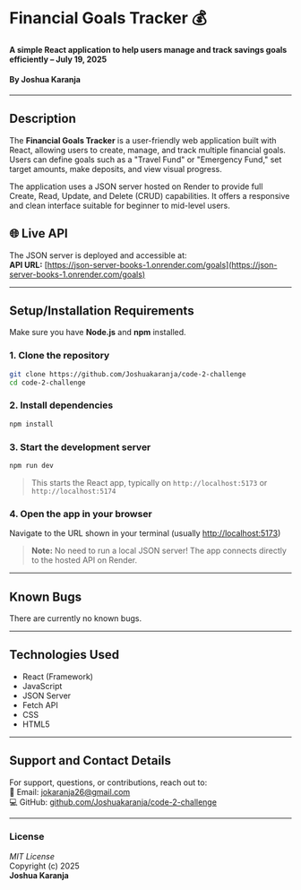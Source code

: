 # Financial Goals Tracker 💰  
#### A simple React application to help users manage and track savings goals efficiently – July 19, 2025  
#### By **Joshua Karanja**

---

## Description  
The **Financial Goals Tracker** is a user-friendly web application built with React, allowing users to create, manage, and track multiple financial goals. Users can define goals such as a "Travel Fund" or "Emergency Fund," set target amounts, make deposits, and view visual progress.  

The application uses a JSON server hosted on Render to provide full Create, Read, Update, and Delete (CRUD) capabilities. It offers a responsive and clean interface suitable for beginner to mid-level users.

## 🌐 Live API
The JSON server is deployed and accessible at:  
**API URL:** [https://json-server-books-1.onrender.com/goals](https://json-server-books-1.onrender.com/goals)

---

## Setup/Installation Requirements  

Make sure you have **Node.js** and **npm** installed.

### 1. Clone the repository  
```bash
git clone https://github.com/Joshuakaranja/code-2-challenge
cd code-2-challenge
```

### 2. Install dependencies  
```bash
npm install
```

### 3. Start the development server  
```bash
npm run dev
```
> This starts the React app, typically on `http://localhost:5173` or `http://localhost:5174`

### 4. Open the app in your browser  
Navigate to the URL shown in your terminal (usually [http://localhost:5173](http://localhost:5173))

> **Note:** No need to run a local JSON server! The app connects directly to the hosted API on Render.

---

## Known Bugs  
There are currently no known bugs.

---

## Technologies Used  
- React (Framework)  
- JavaScript  
- JSON Server  
- Fetch API  
- CSS  
- HTML5  

---

## Support and Contact Details  
For support, questions, or contributions, reach out to:  
📧 Email: [jokaranja26@gmail.com](mailto:jokaranja26@gmail.com)  
💻 GitHub: [github.com/Joshuakaranja/code-2-challenge](https://github.com/Joshuakaranja/code-2-challenge)

---

### License  
*MIT License*  
Copyright (c) 2025  
**Joshua Karanja**
